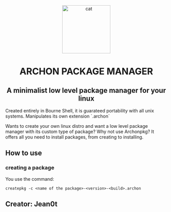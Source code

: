 <div align="center">
  <img src="https://github.com/jean0t/archon/assets/127698173/835e829d-7707-4925-bc14-6fed239b2700" alt="cat" width="150px">
  <h1>ARCHON PACKAGE MANAGER</h1>
  <h2>A minimalist low level package manager for your linux</h2>
</div>
Created entirely in Bourne Shell, it is guarateed portability with all unix systems.  
Manipulates its own extension `.archon`  

Wants to create your own linux distro and want a low level package manager with its custom type of package? Why not use Archonpkg? It offers all you need to install packages, from creating to installing.

## How to use

### creating a package
You use the command:
```
createpkg -c <name of the package>-<version>-<build>.archon
``` 

## Creator: Jean0t
